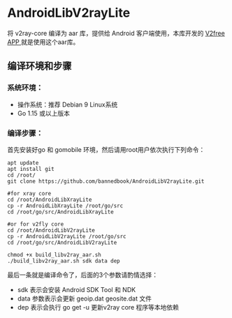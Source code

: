 # AndroidLibV2rayLite

将 v2ray-core 编译为 aar 库，提供给 Android 客户端使用，本库开发的 [V2free APP ](https://github.com/bannedbook/ssvpn/) 就是使用这个aar库。

## 编译环境和步骤

### 系统环境： 
* 操作系统：推荐 Debian 9 Linux系统
* Go 1.15 或以上版本

### 编译步骤：
首先安装好go 和 gomobile 环境，然后请用root用户依次执行下列命令：
```
apt update
apt install git
cd /root/
git clone https://github.com/bannedbook/AndroidLibV2rayLite.git

#for xray core
cd /root/AndroidLibXrayLite
cp -r AndroidLibXrayLite /root/go/src
cd /root/go/src/AndroidLibXrayLite

#or for v2fly core
cd /root/AndroidLibV2rayLite
cp -r AndroidLibV2rayLite /root/go/src
cd /root/go/src/AndroidLibV2rayLite

chmod +x build_libv2ray_aar.sh
./build_libv2ray_aar.sh sdk data dep
```

最后一条就是编译命令了，后面的3个参数请酌情选择：
* sdk 表示会安装 Android SDK Tool 和 NDK
* data 参数表示会更新 geoip.dat  geosite.dat 文件
* dep 表示会执行 go get -u 更新v2ray core 程序等本地依赖
